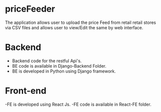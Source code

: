 # priceFeeder
The application allows user to upload the price Feed from retail retail stores via CSV files and allows user to view/Edit the same by web interface.

# Backend
- Backend code for the restful Api's.
- BE code is available in Django-Backend Folder.
- BE is developed in Python using Django framework.


# Front-end
-FE is developed using React Js.
-FE code is available in React-FE folder.



